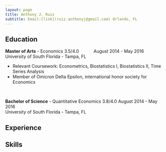 ```yaml
---
layout: page
title: Anthony J. Ruiz
subtitle: Email:[link](ruiz.anthonyj@gmail.com) Orlando, FL
---
```


## Education

**Master of Arts** - Economics 3.5/4.0 &nbsp;&nbsp;&nbsp;&nbsp;&nbsp;&nbsp;&nbsp;&nbsp;&nbsp;&nbsp; August 2014 - May 2016 <br>
University of South Florida - Tampa, FL
 - Relevant Coursework: Econometrics, Biostatistics I, Biostatistics II, Time Series Analysis
 - Member of Omicron Delta Epsilon, international honor society for Economics
<br>

**Bachelor of Science** - Quantitative Economics 3.8/4.0                                                August 2014 - May 2016 <br>
University of South Florida - Tampa, FL

## Experience


## Skills
